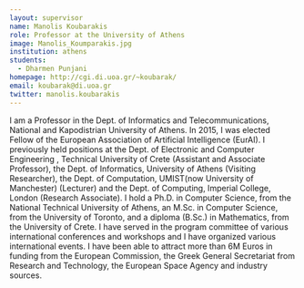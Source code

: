 ```yaml
---
layout: supervisor
name: Manolis Koubarakis
role: Professor at the University of Athens
image: Manolis_Koumparakis.jpg
institution: athens
students:
  - Dharmen Punjani
homepage: http://cgi.di.uoa.gr/~koubarak/
email: koubarak@di.uoa.gr
twitter: manolis.koubarakis
---
```

I am a Professor in the Dept. of Informatics and Telecommunications, National and Kapodistrian University of Athens.
In 2015, I was elected Fellow of the European Association of Artificial Intelligence (EurAI).
I previously held positions at the Dept. of Electronic and Computer Engineering , Technical University of Crete (Assistant and Associate Professor), the Dept. of Informatics, University of Athens (Visiting Researcher), the Dept. of Computation, UMIST(now University of Manchester) (Lecturer) and the Dept. of Computing, Imperial College, London (Research Associate).
I hold a Ph.D. in Computer Science, from the National Technical University of Athens, an M.Sc. in Computer Science, from the University of Toronto, and a diploma (B.Sc.) in Mathematics, from the University of Crete. 
I have served in the program committee of various international conferences and workshops and I have organized various international events.
I have been able to attract more than 6M Euros in funding from the European Commission, the Greek General Secretariat from Research and Technology, the European Space Agency and industry sources.
